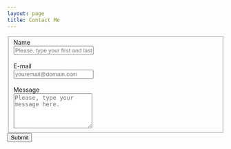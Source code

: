 ```yaml
---
layout: page
title: Contact Me
---
```


<form id="fs-frm" name="simple-contact-form" accept-charset="utf-8" action="https://formspree.io/f/xleznwww" method="post">
  <fieldset id="fs-frm-inputs">
    <label for="full-name">Name</label>  <br>
    <input type="text" name="name" id="full-name" placeholder="Please, type your first and last name." required=""> <br> <br>
    <label for="email-address">E-mail</label> <br>
    <input type="email" name="_replyto" id="email-address" placeholder="youremail@domain.com" required=""> <br> <br>
    <label for="message">Message</label> <br>
    <textarea rows="5" name="message" id="message" placeholder="Please, type your message here." required=""></textarea>
    <input type="hidden" name="_subject" id="email-subject" value="Contact Form Submission">
  </fieldset>
  <input type="submit" value="Submit">
</form>

